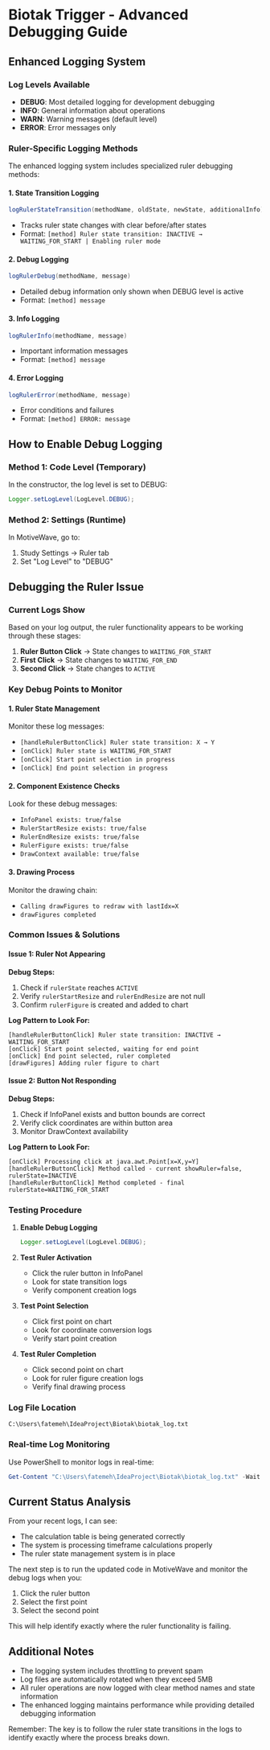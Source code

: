 # Biotak Trigger - Advanced Debugging Guide

## Enhanced Logging System

### Log Levels Available
- **DEBUG**: Most detailed logging for development debugging
- **INFO**: General information about operations
- **WARN**: Warning messages (default level)
- **ERROR**: Error messages only

### Ruler-Specific Logging Methods

The enhanced logging system includes specialized ruler debugging methods:

#### 1. State Transition Logging
```java
logRulerStateTransition(methodName, oldState, newState, additionalInfo)
```
- Tracks ruler state changes with clear before/after states
- Format: `[method] Ruler state transition: INACTIVE → WAITING_FOR_START | Enabling ruler mode`

#### 2. Debug Logging
```java
logRulerDebug(methodName, message)
```
- Detailed debug information only shown when DEBUG level is active
- Format: `[method] message`

#### 3. Info Logging
```java
logRulerInfo(methodName, message)
```
- Important information messages
- Format: `[method] message`

#### 4. Error Logging
```java
logRulerError(methodName, message)
```
- Error conditions and failures
- Format: `[method] ERROR: message`

## How to Enable Debug Logging

### Method 1: Code Level (Temporary)
In the constructor, the log level is set to DEBUG:
```java
Logger.setLogLevel(LogLevel.DEBUG);
```

### Method 2: Settings (Runtime)
In MotiveWave, go to:
1. Study Settings → Ruler tab
2. Set "Log Level" to "DEBUG"

## Debugging the Ruler Issue

### Current Logs Show
Based on your log output, the ruler functionality appears to be working through these stages:

1. **Ruler Button Click** → State changes to `WAITING_FOR_START`
2. **First Click** → State changes to `WAITING_FOR_END` 
3. **Second Click** → State changes to `ACTIVE`

### Key Debug Points to Monitor

#### 1. Ruler State Management
Monitor these log messages:
- `[handleRulerButtonClick] Ruler state transition: X → Y`
- `[onClick] Ruler state is WAITING_FOR_START`
- `[onClick] Start point selection in progress`
- `[onClick] End point selection in progress`

#### 2. Component Existence Checks
Look for these debug messages:
- `InfoPanel exists: true/false`
- `RulerStartResize exists: true/false`
- `RulerEndResize exists: true/false`
- `RulerFigure exists: true/false`
- `DrawContext available: true/false`

#### 3. Drawing Process
Monitor the drawing chain:
- `Calling drawFigures to redraw with lastIdx=X`
- `drawFigures completed`

### Common Issues & Solutions

#### Issue 1: Ruler Not Appearing
**Debug Steps:**
1. Check if `rulerState` reaches `ACTIVE`
2. Verify `rulerStartResize` and `rulerEndResize` are not null
3. Confirm `rulerFigure` is created and added to chart

**Log Pattern to Look For:**
```
[handleRulerButtonClick] Ruler state transition: INACTIVE → WAITING_FOR_START
[onClick] Start point selected, waiting for end point
[onClick] End point selected, ruler completed  
[drawFigures] Adding ruler figure to chart
```

#### Issue 2: Button Not Responding
**Debug Steps:**
1. Check if InfoPanel exists and button bounds are correct
2. Verify click coordinates are within button area
3. Monitor DrawContext availability

**Log Pattern to Look For:**
```
[onClick] Processing click at java.awt.Point[x=X,y=Y]
[handleRulerButtonClick] Method called - current showRuler=false, rulerState=INACTIVE
[handleRulerButtonClick] Method completed - final rulerState=WAITING_FOR_START
```

### Testing Procedure

1. **Enable Debug Logging**
   ```java
   Logger.setLogLevel(LogLevel.DEBUG);
   ```

2. **Test Ruler Activation**
   - Click the ruler button in InfoPanel
   - Look for state transition logs
   - Verify component creation logs

3. **Test Point Selection**
   - Click first point on chart
   - Look for coordinate conversion logs
   - Verify start point creation

4. **Test Ruler Completion**
   - Click second point on chart
   - Look for ruler figure creation logs
   - Verify final drawing process

### Log File Location
```
C:\Users\fatemeh\IdeaProject\Biotak\biotak_log.txt
```

### Real-time Log Monitoring
Use PowerShell to monitor logs in real-time:
```powershell
Get-Content "C:\Users\fatemeh\IdeaProject\Biotak\biotak_log.txt" -Wait -Tail 20
```

## Current Status Analysis

From your recent logs, I can see:
- The calculation table is being generated correctly
- The system is processing timeframe calculations properly
- The ruler state management system is in place

The next step is to run the updated code in MotiveWave and monitor the debug logs when you:
1. Click the ruler button
2. Select the first point
3. Select the second point

This will help identify exactly where the ruler functionality is failing.

## Additional Notes

- The logging system includes throttling to prevent spam
- Log files are automatically rotated when they exceed 5MB
- All ruler operations are now logged with clear method names and state information
- The enhanced logging maintains performance while providing detailed debugging information

Remember: The key is to follow the ruler state transitions in the logs to identify exactly where the process breaks down.

